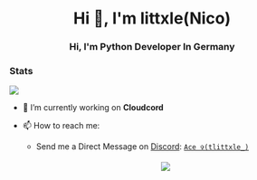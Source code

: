 <h1 align="center">Hi 👋, I'm littxle(Nico)</h1>
<h3 align="center">Hi, I'm Python Developer In Germany</h3>

### Stats
[![](https://github-readme-stats.vercel.app/api?username=littxle&theme=dracula&count_private=true&show_icons=true&hide=contribs)](https://github.com/littxle)

- 🔭 I’m currently working on **Cloudcord**
- 📫 How to reach me:
  
   - Send me a Direct Message on [Discord](https://discord.com): [`Ace ✞(tlittxle_)`](https://discord.com/users/817435791079768105) 
  
     <center> 
       <a href='https://discord.gg/[VAR8sutF](https://discord.gg/GM9mcK9s2W)'> 
         <img src="https://discord.c99.nl/widget/theme-2/817435791079768105.png" style='padding: 5px'> 
       </a> 














